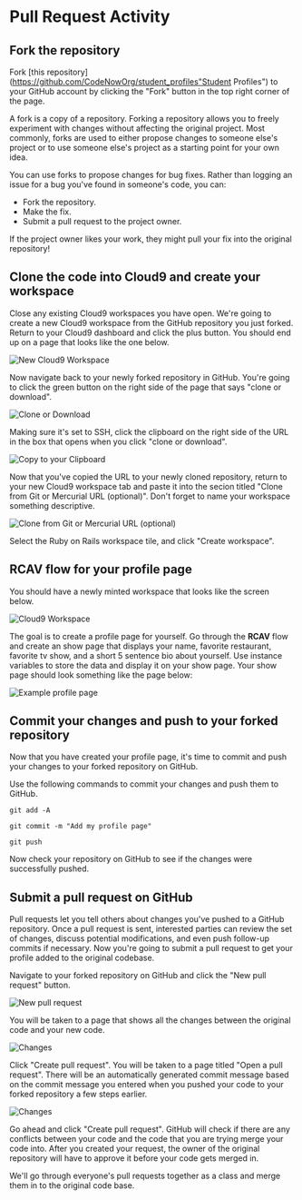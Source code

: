 # Pull Request Activity

## Fork the repository
Fork [this repository](https://github.com/CodeNowOrg/student_profiles"Student Profiles") to your GitHub account by clicking the "Fork" button in the top right corner of the page.

A fork is a copy of a repository. Forking a repository allows you to freely experiment with changes without affecting the original project. Most commonly, forks are used to either propose changes to someone else's project or to use someone else's project as a starting point for your own idea.

You can use forks to propose changes for bug fixes. Rather than logging an issue for a bug you've found in someone's code, you can:

* Fork the repository.
* Make the fix.
* Submit a pull request to the project owner.

If the project owner likes your work, they might pull your fix into the original repository!

## Clone the code into Cloud9 and create your workspace
Close any existing Cloud9 workspaces you have open. We're going to create a new Cloud9 workspace from the GitHub repository you just forked. Return to your Cloud9 dashboard and click the plus button. You should end up on a page that looks like the one below.

![New Cloud9 Workspace](/images/pull_request_activity/01.png "New Cloud9 Workspace")

Now navigate back to your newly forked repository in GitHub. You're going to click the green button on the right side of the page that says "clone or download".

![Clone or Download](/images/pull_request_activity/02.png "Clone or Download")

Making sure it's set to SSH, click the clipboard on the right side of the URL in the box that opens when you click "clone or download".

![Copy to your Clipboard](/images/pull_request_activity/03.png "Copy to your Clipboard")

Now that you've copied the URL to your newly cloned repository, return to your new Cloud9 workspace tab and paste it into the secion titled "Clone from Git or Mercurial URL (optional)". Don't forget to name your workspace something descriptive.

![Clone from Git or Mercurial URL (optional)](/images/pull_request_activity/04.png "Clone from Git or Mercurial URL (optional)")

Select the Ruby on Rails workspace tile, and click "Create workspace".

## RCAV flow for your profile page
You should have a newly minted workspace that looks like the screen below.

![Cloud9 Workspace](/images/pull_request_activity/05.png "Cloud9 Workspace")

The goal is to create a profile page for yourself. Go through the **RCAV** flow and create an show page that displays your name, favorite restaurant, favorite tv show, and a short 5 sentence bio about yourself. Use instance variables to store the data and display it on your show page. Your show page should look something like the page below:

![Example profile page](/images/pull_request_activity/06.png "Example profile page")

## Commit your changes and push to your forked repository
Now that you have created your profile page, it's time to commit and push your changes to your forked repository on GitHub.

Use the following commands to commit your changes and push them to GitHub.

```shell
git add -A
```

```shell
git commit -m "Add my profile page"
```

```shell
git push
```

Now check your repository on GitHub to see if the changes were successfully pushed.

## Submit a pull request on GitHub
Pull requests let you tell others about changes you've pushed to a GitHub repository. Once a pull request is sent, interested parties can review the set of changes, discuss potential modifications, and even push follow-up commits if necessary. Now you're going to submit a pull request to get your profile added to the original codebase.

Navigate to your forked repository on GitHub and click the "New pull request" button.

![New pull request](/images/pull_request_activity/07.png "New pull request")

You will be taken to a page that shows all the changes between the original code and your new code.

![Changes](/images/pull_request_activity/08.png "Changes")

Click "Create pull request". You will be taken to a page titled "Open a pull request". There will be an automatically generated commit message based on the commit message you entered when you pushed your code to your forked repository a few steps earlier.

![Changes](/images/pull_request_activity/09.png "Changes")

Go ahead and click "Create pull request". GitHub will check if there are any conflicts between your code and the code that you are trying merge your code into. After you created your request, the owner of the original repository will have to approve it before your code gets merged in.

We'll go through everyone's pull requests together as a class and merge them in to the original code base.
